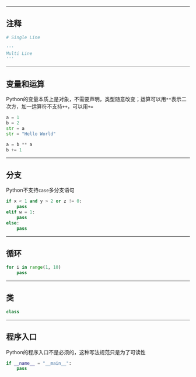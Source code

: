 
---
## 注释

```python
# Single Line

'''
Multi Line
'''
```

---
## 变量和运算

Python的变量本质上是对象，不需要声明，类型随意改变；运算可以用`**`表示二次方，加一运算符不支持`++`，可以用`+=`

```python
a = 1
b = 2
str = a
str = "Hello World"

a = b ** a
b += 1
```

---
## 分支

Python不支持`case`多分支语句

```python
if x < 1 and y > 2 or z != 0:
	pass
elif w = 1:
	pass
else:
	pass

```


---
## 循环

```python
for i in range(1, 10)
	pass
```



---
## 类

```python
class 
```

---
## 程序入口

Python的程序入口不是必须的，这种写法规范只是为了可读性

```python
if __name__ = "__main__":
	pass
```